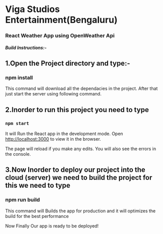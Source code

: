 # Viga Studios Entertainment(Bengaluru)


### React Weather App using OpenWeather Api 


##### Build Instructions:-

## 1.Open  the Project directory and type:-
### npm install

This command will download all the dependacies in the project. After that just start the server using following command.



## 2.Inorder  to run this project you need to type

### `npm start`

It will Run the  React app in the development mode.
Open [http://localhost:3000](http://localhost:3000) to view it in the browser.

The page will reload if you make  any edits.
You will also see the  errors in the console.




## 3.Now Inorder to deploy our project into the cloud (server) we need to build the project for this we need to type 

### npm run build

 This command will Builds the app for production and it will optimizes the build for the best performance

 Now Finally Our app is ready to be deployed!


